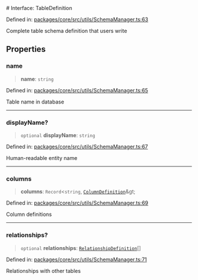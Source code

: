 <div v-pre>
# Interface: TableDefinition

Defined in: [packages/core/src/utils/SchemaManager.ts:63](https://github.com/mk3008/rawsql-ts/blob/3b53f17d700cf976ce5c49b674a04b41eeb14c40/packages/core/src/utils/SchemaManager.ts#L63)

Complete table schema definition that users write

## Properties

### name

> **name**: `string`

Defined in: [packages/core/src/utils/SchemaManager.ts:65](https://github.com/mk3008/rawsql-ts/blob/3b53f17d700cf976ce5c49b674a04b41eeb14c40/packages/core/src/utils/SchemaManager.ts#L65)

Table name in database

***

### displayName?

> `optional` **displayName**: `string`

Defined in: [packages/core/src/utils/SchemaManager.ts:67](https://github.com/mk3008/rawsql-ts/blob/3b53f17d700cf976ce5c49b674a04b41eeb14c40/packages/core/src/utils/SchemaManager.ts#L67)

Human-readable entity name

***

### columns

> **columns**: `Record`&lt;`string`, [`ColumnDefinition`](ColumnDefinition.md)\&gt;

Defined in: [packages/core/src/utils/SchemaManager.ts:69](https://github.com/mk3008/rawsql-ts/blob/3b53f17d700cf976ce5c49b674a04b41eeb14c40/packages/core/src/utils/SchemaManager.ts#L69)

Column definitions

***

### relationships?

> `optional` **relationships**: [`RelationshipDefinition`](RelationshipDefinition.md)[]

Defined in: [packages/core/src/utils/SchemaManager.ts:71](https://github.com/mk3008/rawsql-ts/blob/3b53f17d700cf976ce5c49b674a04b41eeb14c40/packages/core/src/utils/SchemaManager.ts#L71)

Relationships with other tables
</div>

